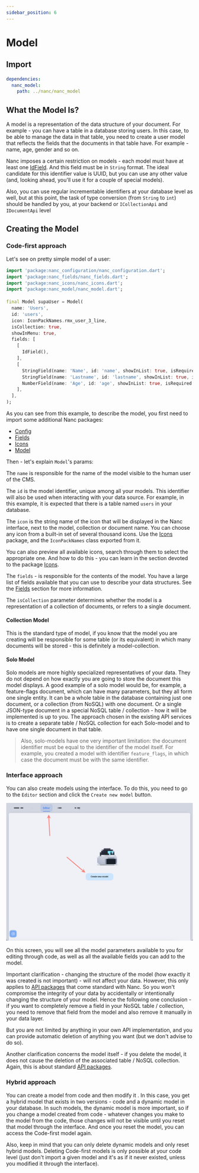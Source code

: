```yaml
---
sidebar_position: 6
---
```


# Model

## Import

```yaml
dependencies:
  nanc_model:
    path: ../nanc/nanc_model
```

## What the Model Is?

A model is a representation of the data structure of your document. For example - you can have a table in a database storing users. In this case, to be able to manage the data in that table, you need to create a user model that reflects the fields that the documents in that table have. For example - name, age, gender and so on.

Nanc imposes a certain restriction on models - each model must have at least one [IdField](./nanc_fields#id-field). And this field must be in `String` format. The ideal candidate for this identifier value is UUID, but you can use any other value (and, looking ahead, you'll use it for a couple of special models).

Also, you can use regular incrementable identifiers at your database level as well, but at this point, the task of type conversion (from `String` to `int`) should be handled by you, at your backend or `ICollectionApi` and `IDocumentApi` level

## Creating the Model

### Code-first approach

Let's see on pretty simple model of a user:

```dart
import 'package:nanc_configuration/nanc_configuration.dart';
import 'package:nanc_fields/nanc_fields.dart';
import 'package:nanc_icons/nanc_icons.dart';
import 'package:nanc_model/nanc_model.dart';

final Model supaUser = Model(
  name: 'Users',
  id: 'users',
  icon: IconPackNames.rmx_user_3_line,
  isCollection: true,
  showInMenu: true,
  fields: [
    [
      IdField(),
    ],
    [
      StringField(name: 'Name', id: 'name', showInList: true, isRequired: true),
      StringField(name: 'Lastname', id: 'lastname', showInList: true, isRequired: true),
      NumberField(name: 'Age', id: 'age', showInList: true, isRequired: true),
    ],
  ],
);
```

As you can see from this example, to describe the model, you first need to import some additional Nanc packages:

- [Config](./nanc_configuration)
- [Fields](./nanc_fields)
- [Icons](./icons)
- [Model](./model)

Then - let's explain `Model`'s params:

The `name` is responsible for the name of the model visible to the human user of the CMS.

The `id` is the model identifier, unique among all your models. This identifier will also be used when interacting with your data source. For example, in this example, it is expected that there is a table named `users` in your database.

The `icon` is the string name of the icon that will be displayed in the Nanc interface, next to the model, collection or document name. You can choose any icon from a built-in set of several thousand icons. Use the [Icons](./icons) package, and the `IconPackNames` class exported from it.

You can also preview all available icons, search through them to select the appropriate one. And how to do this - you can learn in the section devoted to the package [Icons](./icons).

The `fields` - is responsible for the contents of the model. You have a large list of fields available that you can use to describe your data structures. See the [Fields](./nanc_fields) section for more information.

The `isCollection` parameter determines whether the model is a representation of a collection of documents, or refers to a single document.

#### Collection Model

This is the standard type of model, if you know that the model you are creating will be responsible for some table (or its equivalent) in which many documents will be stored - this is definitely a model-collection.

#### Solo Model

Solo models are more highly specialized representatives of your data. They do not depend on how exactly you are going to store the document this model displays. A good example of a solo model would be, for example, a feature-flags document, which can have many parameters, but they all form one single entity. It can be a whole table in the database containing just one document, or a collection (from NoSQL) with one document. Or a single JSON-type document in a special NoSQL table / collection - how it will be implemented is up to you. The approach chosen in the existing API services is to create a separate table / NoSQL collection for each Solo-model and to have one single document in that table.

> Also, solo-models have one very important limitation: the document identifier must be equal to the identifier of the model itself. For example, you created a model with identifier `feature_flags`, in which case the document must be with the same identifier.

### Interface approach

You can also create models using the interface. To do this, you need to go to the `Editor` section and click the `Create new model` button.

![](../../static/screenshots/create_new_model.png)

On this screen, you will see all the model parameters available to you for editing through code, as well as all the available fields you can add to the model.

Important clarification - changing the structure of the model (how exactly it was created is not important) - will not affect your data. However, this only applies to [API packages](./api) that come standard with Nanc. So you won't compromise the integrity of your data by accidentally or intentionally changing the structure of your model. Hence the following one conclusion - if you want to completely remove a field in your NoSQL table / collection, you need to remove that field from the model and also remove it manually in your data layer.

But you are not limited by anything in your own API implementation, and you can provide automatic deletion of anything you want (but we don't advise to do so).

Another clarification concerns the model itself - if you delete the model, it does not cause the deletion of the associated table / NoSQL collection. Again, this is about standard [API packages](./api).

### Hybrid approach

You can create a model from code and then modify it . In this case, you get a hybrid model that exists in two versions - code and a dynamic model in your database. In such models, the dynamic model is more important, so if you change a model created from code - whatever changes you make to the model from the code, those changes will not be visible until you reset that model through the interface. And once you reset the model, you can access the Code-first model again.

Also, keep in mind that you can only delete dynamic models and only reset hybrid models. Deleting Code-first models is only possible at your code level (just don't import a given model and it's as if it never existed, unless you modified it through the interface).